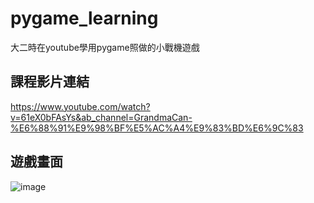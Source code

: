 # pygame_learning
大二時在youtube學用pygame照做的小戰機遊戲

## 課程影片連結
https://www.youtube.com/watch?v=61eX0bFAsYs&ab_channel=GrandmaCan-%E6%88%91%E9%98%BF%E5%AC%A4%E9%83%BD%E6%9C%83

## 遊戲畫面
![image](https://github.com/FuHarrison/pygame_learning/assets/92322412/e4af8d4e-f0e0-499b-b7ec-6469b5b583da)
